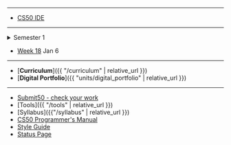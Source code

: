 ***
* [CS50 IDE](https://ide.cs50.io/)

***
<details>
<summary>Semester 1</summary>

  * [Week 0](/ap/weeks/week0)
  * [Week 1](/ap/weeks/week1)
  * [Week 2](/ap/weeks/week2)
  * [Week 3](/ap/weeks/week3)
  * [Week 4](/ap/weeks/week4)
  * [Week 5](/ap/weeks/week5)
  * [Week 6](/ap/weeks/week6)
  * [Week 7](/ap/weeks/week7)
  * [Week 8](/ap/weeks/week8)
  * [Week 9](/ap/weeks/week9)
  * [Week 10](/ap/weeks/week10)
  * [Week 11](/ap/weeks/week11) Nov 4
  * [Week 12](/ap/weeks/week12) Nov 11
  * [Week 13](/ap/weeks/week13) Nov 18
  * [Week 14](/ap/weeks/week14) Nov 25
  * [Week 15](/ap/weeks/week15) Dec 2
  * [Week 16](/ap/weeks/week16) Dec 9
  * [Week 17](/ap/weeks/week17) Dec 16
</details>

* [Week 18](/ap/weeks/week18) Jan 6
<!-- * [Week 19](/ap/weeks/week16) Jan 13 -->

***

* [**Curriculum**]({{ "/curriculum" | relative_url }})
* [**Digital Portfolio**]({{ "units/digital_portfolio" | relative_url }})
<!-- * [Problems by Unit]({{ "problems" | relative_url}}) -->

***

* <a href="https://submit.cs50.io" target="_blank">Submit50 - check your work</a>
* [Tools]({{ "/tools" | relative_url }})
* [Syllabus]({{"/syllabus" | relative_url }})
* [CS50 Programmer's Manual](https://man.cs50.io/)
* <a href="https://cs50.readthedocs.io/style/c/" target="_blank">Style Guide</a>
* <a href="https://cs50.statuspage.io/" target="_blank">Status Page</a>


